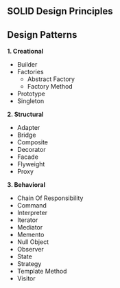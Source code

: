## SOLID Design Principles




## Design Patterns

**1. Creational**
  - Builder
  - Factories
    - Abstract Factory
    - Factory Method
  - Prototype
  - Singleton

**2. Structural**
  - Adapter
  - Bridge
  - Composite
  - Decorator
  - Facade
  - Flyweight
  - Proxy

**3. Behavioral**
   - Chain Of Responsibility
   - Command
   - Interpreter
   - Iterator
   - Mediator
   - Memento
   - Null Object
   - Observer
   - State
   - Strategy
   - Template Method
   - Visitor
   
